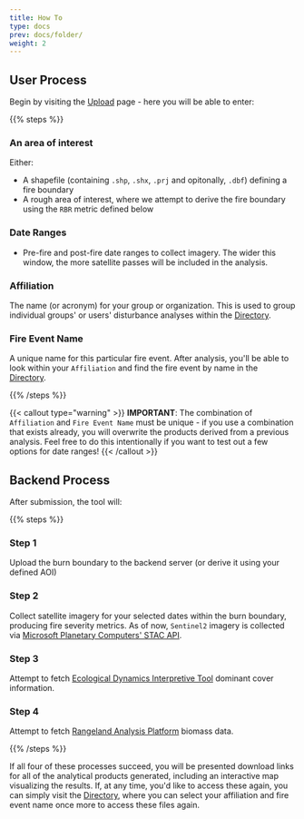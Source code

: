 ```yaml
---
title: How To
type: docs
prev: docs/folder/
weight: 2
---
```


## User Process

Begin by visiting the [Upload](/upload) page - here you will be able to enter:

{{% steps %}}

### An area of interest

Either:

- A shapefile (containing `.shp`, `.shx`, `.prj` and opitonally, `.dbf`) defining a fire boundary
- A rough area of interest, where we attempt to derive the fire boundary using the `RBR` metric defined below

### Date Ranges

- Pre-fire and post-fire date ranges to collect imagery. The wider this window, the more satellite passes will be included in the analysis.

### Affiliation

The name (or acronym) for your group or organization. This is used to group individual groups' or users' disturbance analyses within the [Directory](/directory).

### Fire Event Name

A unique name for this particular fire event. After analysis, you'll be able to look within your `Affiliation` and find the fire event by name in the [Directory](/directory).

{{% /steps %}}

{{< callout type="warning" >}}
**IMPORTANT**: The combination of `Affiliation` and `Fire Event Name` must be unique - if you use a combination that exists already, you will overwrite the products derived from a previous analysis. Feel free to do this intentionally if you want to test out a few options for date ranges!
{{< /callout >}}

## Backend Process

After submission, the tool will:

{{% steps %}}

### Step 1

Upload the burn boundary to the backend server (or derive it using your defined AOI)

### Step 2

Collect satellite imagery for your selected dates within the burn boundary, producing fire severity metrics. As of now, `Sentinel2` imagery is collected via [Microsoft Planetary Computers' STAC API](https://planetarycomputer.microsoft.com/docs/quickstarts/reading-stac/).

### Step 3

Attempt to fetch [Ecological Dynamics Interpretive Tool](https://edit.jornada.nmsu.edu/) dominant cover information.

### Step 4

Attempt to fetch [Rangeland Analysis Platform](https://rangelands.app/rap/) biomass data.

{{% /steps %}}

If all four of these processes succeed, you will be presented download links for all of the analytical products generated, including an interactive map visualizing the results. If, at any time, you'd like to access these again, you can simply visit the [Directory](/directory), where you can select your affiliation and fire event name once more to access these files again.
